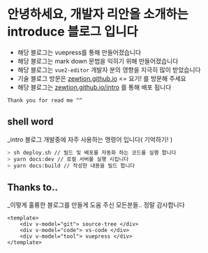 # 안녕하세요, 개발자 리안을 소개하는 introduce 블로그 입니다

- 해당 블로그는 vuepress를 통해 만들어졌습니다
- 해당 블로그는 mark down 문법을 익히기 위해 만들어졌습니다
- 해당 블로그는 `vue2-editor` 개발자 분의 영향을 지극히 많이 받았습니다
- 기술 블로그 방문은 [zewtion.github.io](https://zewtion.github.io, "기술 블로그") <= 요기! 를 방문해 주세요
- 해당 블로그는 [zewtion.github.io/intro](https://zewtion.github.io/intro) 를 통해 배포 됩니다

``` plz love me
Thank you for read me ^^
```

## shell word
_intro 블로그 개발중에 자주 사용하는 명령어 입니다( 기억하기! )
```bash
> sh deploy.sh // 빌드 및 배포를 자동화 하는 코드를 실행 합니다
> yarn docs:dev // 로컬 서버를 실행 시킵니다
> yarn docs:build // 작성한 내용을 빌드 합니다
```

## Thanks to..
_이렇게 훌륭한 블로그를 만들게 도움 주신 모든분들.. 정말 감사합니다
```vue
<template>
    <div v-model="git"> source-tree </div>
    <div v-model="code"> vs-code </div>
    <div v-model="tool"> vuepress </div>
</template>
```